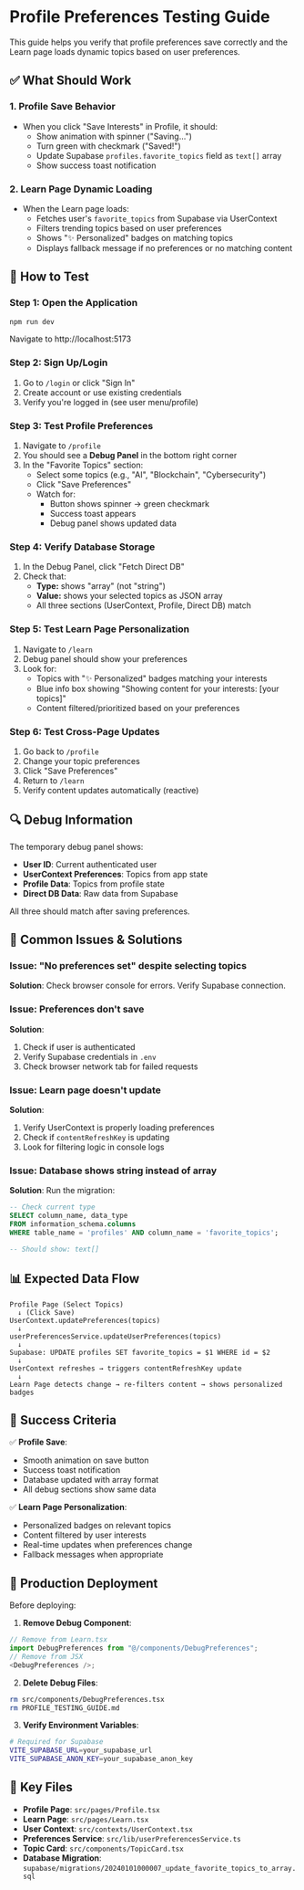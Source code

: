 # Profile Preferences Testing Guide

This guide helps you verify that profile preferences save correctly and the Learn page loads dynamic topics based on user preferences.

## ✅ What Should Work

### 1. Profile Save Behavior

- When you click "Save Interests" in Profile, it should:
  - Show animation with spinner ("Saving...")
  - Turn green with checkmark ("Saved!")
  - Update Supabase `profiles.favorite_topics` field as `text[]` array
  - Show success toast notification

### 2. Learn Page Dynamic Loading

- When the Learn page loads:
  - Fetches user's `favorite_topics` from Supabase via UserContext
  - Filters trending topics based on user preferences
  - Shows "✨ Personalized" badges on matching topics
  - Displays fallback message if no preferences or no matching content

## 🧪 How to Test

### Step 1: Open the Application

```bash
npm run dev
```

Navigate to http://localhost:5173

### Step 2: Sign Up/Login

1. Go to `/login` or click "Sign In"
2. Create account or use existing credentials
3. Verify you're logged in (see user menu/profile)

### Step 3: Test Profile Preferences

1. Navigate to `/profile`
2. You should see a **Debug Panel** in the bottom right corner
3. In the "Favorite Topics" section:
   - Select some topics (e.g., "AI", "Blockchain", "Cybersecurity")
   - Click "Save Preferences"
   - Watch for:
     - Button shows spinner → green checkmark
     - Success toast appears
     - Debug panel shows updated data

### Step 4: Verify Database Storage

1. In the Debug Panel, click "Fetch Direct DB"
2. Check that:
   - **Type:** shows "array" (not "string")
   - **Value:** shows your selected topics as JSON array
   - All three sections (UserContext, Profile, Direct DB) match

### Step 5: Test Learn Page Personalization

1. Navigate to `/learn`
2. Debug panel should show your preferences
3. Look for:
   - Topics with "✨ Personalized" badges matching your interests
   - Blue info box showing "Showing content for your interests: [your topics]"
   - Content filtered/prioritized based on your preferences

### Step 6: Test Cross-Page Updates

1. Go back to `/profile`
2. Change your topic preferences
3. Click "Save Preferences"
4. Return to `/learn`
5. Verify content updates automatically (reactive)

## 🔍 Debug Information

The temporary debug panel shows:

- **User ID**: Current authenticated user
- **UserContext Preferences**: Topics from app state
- **Profile Data**: Topics from profile state
- **Direct DB Data**: Raw data from Supabase

All three should match after saving preferences.

## 🐛 Common Issues & Solutions

### Issue: "No preferences set" despite selecting topics

**Solution**: Check browser console for errors. Verify Supabase connection.

### Issue: Preferences don't save

**Solution**:

1. Check if user is authenticated
2. Verify Supabase credentials in `.env`
3. Check browser network tab for failed requests

### Issue: Learn page doesn't update

**Solution**:

1. Verify UserContext is properly loading preferences
2. Check if `contentRefreshKey` is updating
3. Look for filtering logic in console logs

### Issue: Database shows string instead of array

**Solution**: Run the migration:

```sql
-- Check current type
SELECT column_name, data_type
FROM information_schema.columns
WHERE table_name = 'profiles' AND column_name = 'favorite_topics';

-- Should show: text[]
```

## 📊 Expected Data Flow

```
Profile Page (Select Topics)
  ↓ (Click Save)
UserContext.updatePreferences(topics)
  ↓
userPreferencesService.updateUserPreferences(topics)
  ↓
Supabase: UPDATE profiles SET favorite_topics = $1 WHERE id = $2
  ↓
UserContext refreshes → triggers contentRefreshKey update
  ↓
Learn Page detects change → re-filters content → shows personalized badges
```

## 🎯 Success Criteria

✅ **Profile Save**:

- Smooth animation on save button
- Success toast notification
- Database updated with array format
- All debug sections show same data

✅ **Learn Page Personalization**:

- Personalized badges on relevant topics
- Content filtered by user interests
- Real-time updates when preferences change
- Fallback messages when appropriate

## 🚀 Production Deployment

Before deploying:

1. **Remove Debug Component**:

```typescript
// Remove from Learn.tsx
import DebugPreferences from "@/components/DebugPreferences";
// Remove from JSX
<DebugPreferences />;
```

2. **Delete Debug Files**:

```bash
rm src/components/DebugPreferences.tsx
rm PROFILE_TESTING_GUIDE.md
```

3. **Verify Environment Variables**:

```bash
# Required for Supabase
VITE_SUPABASE_URL=your_supabase_url
VITE_SUPABASE_ANON_KEY=your_supabase_anon_key
```

## 🔗 Key Files

- **Profile Page**: `src/pages/Profile.tsx`
- **Learn Page**: `src/pages/Learn.tsx`
- **User Context**: `src/contexts/UserContext.tsx`
- **Preferences Service**: `src/lib/userPreferencesService.ts`
- **Topic Card**: `src/components/TopicCard.tsx`
- **Database Migration**: `supabase/migrations/20240101000007_update_favorite_topics_to_array.sql`
